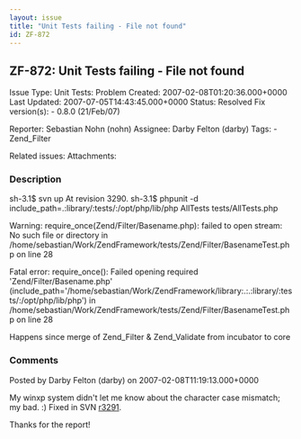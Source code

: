 ```yaml
---
layout: issue
title: "Unit Tests failing - File not found"
id: ZF-872
---
```


ZF-872: Unit Tests failing - File not found
-------------------------------------------

 Issue Type: Unit Tests: Problem Created: 2007-02-08T01:20:36.000+0000 Last Updated: 2007-07-05T14:43:45.000+0000 Status: Resolved Fix version(s): - 0.8.0 (21/Feb/07)
 
 Reporter:  Sebastian Nohn (nohn)  Assignee:  Darby Felton (darby)  Tags: - Zend\_Filter
 
 Related issues: 
 Attachments: 
### Description

sh-3.1$ svn up At revision 3290. sh-3.1$ phpunit -d include\_path=.:library/:tests/:/opt/php/lib/php AllTests tests/AllTests.php

Warning: require\_once(Zend/Filter/Basename.php): failed to open stream: No such file or directory in /home/sebastian/Work/ZendFramework/tests/Zend/Filter/BasenameTest.php on line 28

Fatal error: require\_once(): Failed opening required 'Zend/Filter/Basename.php' (include\_path='/home/sebastian/Work/ZendFramework/library:.:.:library/:tests/:/opt/php/lib/php') in /home/sebastian/Work/ZendFramework/tests/Zend/Filter/BasenameTest.php on line 28

Happens since merge of Zend\_Filter & Zend\_Validate from incubator to core

 

 

### Comments

Posted by Darby Felton (darby) on 2007-02-08T11:19:13.000+0000

My winxp system didn't let me know about the character case mismatch; my bad. :) Fixed in SVN [r3291](http://framework.zend.com/fisheye/changelog/Zend_Framework/?cs=3291).

Thanks for the report!

 

 